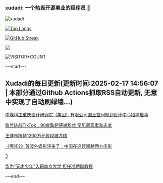 ### xudadi: 一个热衷开源事业的程序员 👋

![xudadi](https://github-readme-stats-git-masterorgs-github-readme-stats-team.vercel.app/api?username=xudadi)

[![Top Langs](https://github-readme-stats.vercel.app/api/top-langs/?username=xudadi)](https://github.com/anuraghazra/github-readme-stats)

[![GitHub Streak](https://streak-stats.demolab.com?user=xudadi&locale=zh_Hans)](https://git.io/streak-stats)

![](https://raw.githubusercontent.com/xudadi/xudadi/main/assets/github-contribution-grid-snake.svg)

![VISITOR+COUNT](https://komarev.com/ghpvc/?username=xudadi&label=VISITOR+COUNT)


---start---

## Xudadi的每日更新(更新时间:2025-02-17 14:56:07 | 本部分通过Github Actions抓取RSS自动更新, 无意中实现了自动刷绿墙...)

[中煤科工重庆设计研究院（集团）有限公司国土空间规划设计中心招聘启事](https://www.gongkaoleida.com/article/2289937)

[张兰转战TikTok：90度鞠躬感谢粉丝 罕见展现柔和态度](https://m.163.com/news/article/JOJE6JO00530JPVV.html)

[王健林所持1200万元股权被冻结](https://m.163.com/news/article/JOJEJIM10534A4SC.html)

[《哪吒2》首波外媒影评来了：中国在追赶超越西方电影](https://m.163.com/news/article/JOJ4GO8H0514R9OJ.html)

[3](https://m.163.com/touch/news/sub/domestic)

[华为"天才少年"入职南京大学 担任准聘副教授](https://m.163.com/news/article/JOIDEMJG0512B07B.html)

---end---
